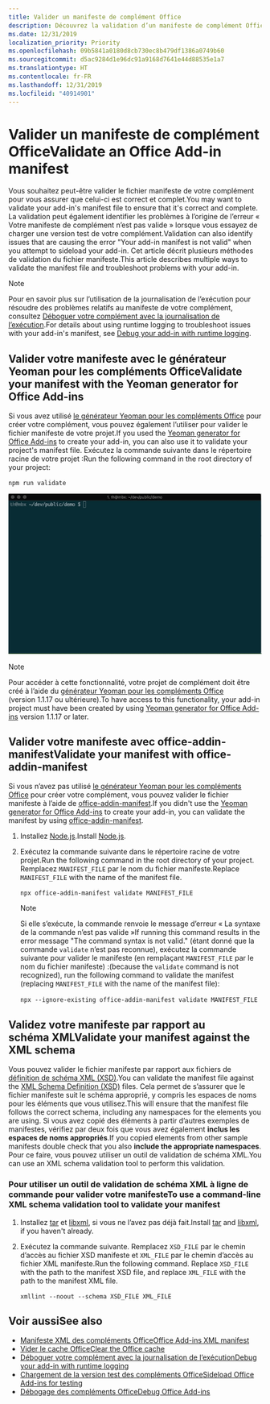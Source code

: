 ```yaml
---
title: Valider un manifeste de complément Office
description: Découvrez la validation d’un manifeste de complément Office à l’aide du schéma XML ainsi que d’autres outils.
ms.date: 12/31/2019
localization_priority: Priority
ms.openlocfilehash: 09b5841a0180d8cb730ec8b479df1386a0749b60
ms.sourcegitcommit: d5ac9284d1e96dc91a9168d7641e44d88535e1a7
ms.translationtype: HT
ms.contentlocale: fr-FR
ms.lasthandoff: 12/31/2019
ms.locfileid: "40914901"
---
```

# <a name="validate-an-office-add-ins-manifest"></a><span data-ttu-id="91d4d-103">Valider un manifeste de complément Office</span><span class="sxs-lookup"><span data-stu-id="91d4d-103">Validate an Office Add-in manifest</span></span>

<span data-ttu-id="91d4d-104">Vous souhaitez peut-être valider le fichier manifeste de votre complément pour vous assurer que celui-ci est correct et complet.</span><span class="sxs-lookup"><span data-stu-id="91d4d-104">You may want to validate your add-in's manifest file to ensure that it's correct and complete.</span></span> <span data-ttu-id="91d4d-105">La validation peut également identifier les problèmes à l’origine de l’erreur « Votre manifeste de complément n’est pas valide » lorsque vous essayez de charger une version test de votre complément.</span><span class="sxs-lookup"><span data-stu-id="91d4d-105">Validation can also identify issues that are causing the error "Your add-in manifest is not valid" when you attempt to sideload your add-in.</span></span> <span data-ttu-id="91d4d-106">Cet article décrit plusieurs méthodes de validation du fichier manifeste.</span><span class="sxs-lookup"><span data-stu-id="91d4d-106">This article describes multiple ways to validate the manifest file and troubleshoot problems with your add-in.</span></span>

> [!NOTE]
> <span data-ttu-id="91d4d-107">Pour en savoir plus sur l’utilisation de la journalisation de l’exécution pour résoudre des problèmes relatifs au manifeste de votre complément, consultez [Déboguer votre complément avec la journalisation de l’exécution](runtime-logging.md).</span><span class="sxs-lookup"><span data-stu-id="91d4d-107">For details about using runtime logging to troubleshoot issues with your add-in's manifest, see [Debug your add-in with runtime logging](runtime-logging.md).</span></span>

## <a name="validate-your-manifest-with-the-yeoman-generator-for-office-add-ins"></a><span data-ttu-id="91d4d-108">Valider votre manifeste avec le générateur Yeoman pour les compléments Office</span><span class="sxs-lookup"><span data-stu-id="91d4d-108">Validate your manifest with the Yeoman generator for Office Add-ins</span></span>

<span data-ttu-id="91d4d-109">Si vous avez utilisé [le générateur Yeoman pour les compléments Office](https://www.npmjs.com/package/generator-office) pour créer votre complément, vous pouvez également l’utiliser pour valider le fichier manifeste de votre projet.</span><span class="sxs-lookup"><span data-stu-id="91d4d-109">If you used the [Yeoman generator for Office Add-ins](https://www.npmjs.com/package/generator-office) to create your add-in, you can also use it to validate your project's manifest file.</span></span> <span data-ttu-id="91d4d-110">Exécutez la commande suivante dans le répertoire racine de votre projet :</span><span class="sxs-lookup"><span data-stu-id="91d4d-110">Run the following command in the root directory of your project:</span></span>

```command&nbsp;line
npm run validate
```

![Gif animé qui montre le validateur Yo Office exécuté sur la ligne de commande et les résultats générés indiquant « Validation Passed » (validation réussie)](../images/yo-office-validator.gif)

> [!NOTE]
> <span data-ttu-id="91d4d-112">Pour accéder à cette fonctionnalité, votre projet de complément doit être créé à l’aide du [générateur Yeoman pour les compléments Office](https://www.npmjs.com/package/generator-office) (version 1.1.17 ou ultérieure).</span><span class="sxs-lookup"><span data-stu-id="91d4d-112">To have access to this functionality, your add-in project must have been created by using [Yeoman generator for Office Add-ins](https://www.npmjs.com/package/generator-office) version 1.1.17 or later.</span></span>

## <a name="validate-your-manifest-with-office-addin-manifest"></a><span data-ttu-id="91d4d-113">Valider votre manifeste avec office-addin-manifest</span><span class="sxs-lookup"><span data-stu-id="91d4d-113">Validate your manifest with office-addin-manifest</span></span>

<span data-ttu-id="91d4d-114">Si vous n’avez pas utilisé [le générateur Yeoman pour les compléments Office](https://www.npmjs.com/package/generator-office) pour créer votre complément, vous pouvez valider le fichier manifeste à l’aide de [office-addin-manifest](https://www.npmjs.com/package/office-addin-manifest).</span><span class="sxs-lookup"><span data-stu-id="91d4d-114">If you didn't use the [Yeoman generator for Office Add-ins](https://www.npmjs.com/package/generator-office) to create your add-in, you can validate the manifest by using [office-addin-manifest](https://www.npmjs.com/package/office-addin-manifest).</span></span>

1. <span data-ttu-id="91d4d-115">Installez [Node.js](https://nodejs.org/download/).</span><span class="sxs-lookup"><span data-stu-id="91d4d-115">Install [Node.js](https://nodejs.org/download/).</span></span>

2. <span data-ttu-id="91d4d-116">Exécutez la commande suivante dans le répertoire racine de votre projet.</span><span class="sxs-lookup"><span data-stu-id="91d4d-116">Run the following command in the root directory of your project.</span></span> <span data-ttu-id="91d4d-117">Remplacez `MANIFEST_FILE` par le nom du fichier manifeste.</span><span class="sxs-lookup"><span data-stu-id="91d4d-117">Replace `MANIFEST_FILE` with the name of the manifest file.</span></span>

    ```command&nbsp;line
    npx office-addin-manifest validate MANIFEST_FILE
    ```

    > [!NOTE]
    > <span data-ttu-id="91d4d-118">Si elle s’exécute, la commande renvoie le message d’erreur « La syntaxe de la commande n’est pas valide »</span><span class="sxs-lookup"><span data-stu-id="91d4d-118">If running this command results in the error message "The command syntax is not valid."</span></span> <span data-ttu-id="91d4d-119">(étant donné que la commande `validate` n’est pas reconnue), exécutez la commande suivante pour valider le manifeste (en remplaçant `MANIFEST_FILE` par le nom du fichier manifeste) :</span><span class="sxs-lookup"><span data-stu-id="91d4d-119">(because the `validate` command is not recognized), run the following command to validate the manifest (replacing `MANIFEST_FILE` with the name of the manifest file):</span></span> 
    > 
    > `npx --ignore-existing office-addin-manifest validate MANIFEST_FILE`

## <a name="validate-your-manifest-against-the-xml-schema"></a><span data-ttu-id="91d4d-120">Validez votre manifeste par rapport au schéma XML</span><span class="sxs-lookup"><span data-stu-id="91d4d-120">Validate your manifest against the XML schema</span></span>

<span data-ttu-id="91d4d-121">Vous pouvez valider le fichier manifeste par rapport aux fichiers de [définition de schéma XML (XSD)](https://github.com/OfficeDev/office-js-docs-pr/tree/master/docs/overview/schemas).</span><span class="sxs-lookup"><span data-stu-id="91d4d-121">You can validate the manifest file against the [XML Schema Definition (XSD)](https://github.com/OfficeDev/office-js-docs-pr/tree/master/docs/overview/schemas) files.</span></span> <span data-ttu-id="91d4d-122">Cela permet de s’assurer que le fichier manifeste suit le schéma approprié, y compris les espaces de noms pour les éléments que vous utilisez.</span><span class="sxs-lookup"><span data-stu-id="91d4d-122">This will ensure that the manifest file follows the correct schema, including any namespaces for the elements you are using.</span></span> <span data-ttu-id="91d4d-123">Si vous avez copié des éléments à partir d’autres exemples de manifestes, vérifiez par deux fois que vous avez également **inclus les espaces de noms appropriés**.</span><span class="sxs-lookup"><span data-stu-id="91d4d-123">If you copied elements from other sample manifests double check that you also **include the appropriate namespaces**.</span></span> <span data-ttu-id="91d4d-124">Pour ce faire, vous pouvez utiliser un outil de validation de schéma XML.</span><span class="sxs-lookup"><span data-stu-id="91d4d-124">You can use an XML schema validation tool to perform this validation.</span></span>

### <a name="to-use-a-command-line-xml-schema-validation-tool-to-validate-your-manifest"></a><span data-ttu-id="91d4d-125">Pour utiliser un outil de validation de schéma XML à ligne de commande pour valider votre manifeste</span><span class="sxs-lookup"><span data-stu-id="91d4d-125">To use a command-line XML schema validation tool to validate your manifest</span></span>

1. <span data-ttu-id="91d4d-126">Installez [tar](https://www.gnu.org/software/tar/) et [libxml](http://xmlsoft.org/FAQ.html), si vous ne l’avez pas déjà fait.</span><span class="sxs-lookup"><span data-stu-id="91d4d-126">Install [tar](https://www.gnu.org/software/tar/) and [libxml](http://xmlsoft.org/FAQ.html), if you haven't already.</span></span>

2. <span data-ttu-id="91d4d-p106">Exécutez la commande suivante. Remplacez `XSD_FILE` par le chemin d’accès au fichier XSD manifeste et `XML_FILE` par le chemin d’accès au fichier XML manifeste.</span><span class="sxs-lookup"><span data-stu-id="91d4d-p106">Run the following command. Replace `XSD_FILE` with the path to the manifest XSD file, and replace `XML_FILE` with the path to the manifest XML file.</span></span>
    
    ```command&nbsp;line
    xmllint --noout --schema XSD_FILE XML_FILE
    ```

## <a name="see-also"></a><span data-ttu-id="91d4d-129">Voir aussi</span><span class="sxs-lookup"><span data-stu-id="91d4d-129">See also</span></span>

- [<span data-ttu-id="91d4d-130">Manifeste XML des compléments Office</span><span class="sxs-lookup"><span data-stu-id="91d4d-130">Office Add-ins XML manifest</span></span>](../develop/add-in-manifests.md)
- [<span data-ttu-id="91d4d-131">Vider le cache Office</span><span class="sxs-lookup"><span data-stu-id="91d4d-131">Clear the Office cache</span></span>](clear-cache.md)
- [<span data-ttu-id="91d4d-132">Déboguer votre complément avec la journalisation de l’exécution</span><span class="sxs-lookup"><span data-stu-id="91d4d-132">Debug your add-in with runtime logging</span></span>](runtime-logging.md)
- [<span data-ttu-id="91d4d-133">Chargement de la version test des compléments Office</span><span class="sxs-lookup"><span data-stu-id="91d4d-133">Sideload Office Add-ins for testing</span></span>](sideload-office-add-ins-for-testing.md)
- [<span data-ttu-id="91d4d-134">Débogage des compléments Office</span><span class="sxs-lookup"><span data-stu-id="91d4d-134">Debug Office Add-ins</span></span>](debug-add-ins-using-f12-developer-tools-on-windows-10.md)